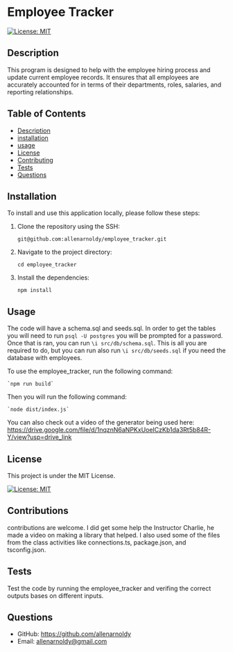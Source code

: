 # Employee Tracker

[![License: MIT](https://img.shields.io/badge/License-MIT-yellow.svg)](https://opensource.org/licenses/MIT)

## Description
This program is designed to help with the employee hiring process and update current employee records. It ensures that all employees are accurately accounted for in terms of their departments, roles, salaries, and reporting relationships.

## Table of Contents
- [Description](#description)
- [installation](#installation)
- [usage](#usage)
- [License](#license)
- [Contributing](#contributing)
- [Tests](#test)
- [Questions](#questions)

## Installation

To install and use this application locally, please follow these steps:

1. Clone the repository using the SSH:

    `git@github.com:allenarnoldy/employee_tracker.git`
2. Navigate to the project directory:

    `cd employee_tracker`
3. Install the dependencies:

    `npm install` 

## Usage
The code will have a schema.sql and seeds.sql. In order to get the tables you will need to run `psql -U postgres` you will be prompted for a password. Once that is ran, you can run `\i src/db/schema.sql`. This is all you are required to do, but you can run also run `\i src/db/seeds.sql` if you need the database with employees.

To use the employee_tracker, run the following command:

    `npm run build`
Then you will run the following command:

    `node dist/index.js`
You can also check out a video of the generator being used here:
https://drive.google.com/file/d/1nqznN6aNPKxUoeICzKb1da3Rt5b84R-Y/view?usp=drive_link

## License

This project is under the MIT License.

[![License: MIT](https://img.shields.io/badge/License-MIT-yellow.svg)](https://opensource.org/licenses/MIT)

## Contributions

contributions are welcome. I did get some help the Instructor Charlie, he made a video on making a library that helped. I also used some of the files from the class activities like connections.ts, package.json, and tsconfig.json.

## Tests

Test the code by running the employee_tracker and verifing the correct outputs bases on different inputs.

## Questions
- GitHub: https://github.com/allenarnoldy
- Email: allenarnoldy@gmail.com
